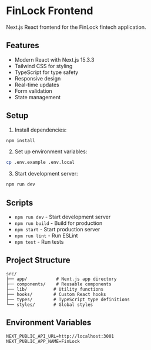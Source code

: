 # FinLock Frontend

Next.js React frontend for the FinLock fintech application.

## Features

- Modern React with Next.js 15.3.3
- Tailwind CSS for styling
- TypeScript for type safety
- Responsive design
- Real-time updates
- Form validation
- State management

## Setup

1. Install dependencies:
```bash
npm install
```

2. Set up environment variables:
```bash
cp .env.example .env.local
```

3. Start development server:
```bash
npm run dev
```

## Scripts

- `npm run dev` - Start development server
- `npm run build` - Build for production
- `npm start` - Start production server
- `npm run lint` - Run ESLint
- `npm test` - Run tests

## Project Structure

```
src/
├── app/           # Next.js app directory
├── components/    # Reusable components
├── lib/          # Utility functions
├── hooks/        # Custom React hooks
├── types/        # TypeScript type definitions
└── styles/       # Global styles
```

## Environment Variables

```env
NEXT_PUBLIC_API_URL=http://localhost:3001
NEXT_PUBLIC_APP_NAME=FinLock
```
